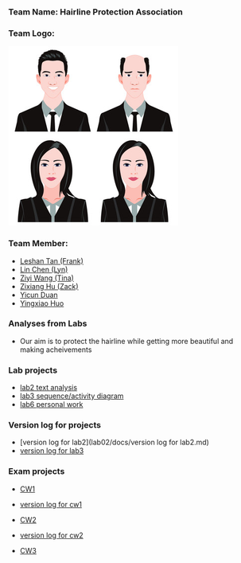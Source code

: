 <h3>Team Name: Hairline Protection Association </h3>

<h3>Team Logo:</h3> 

![alt text](./images/contributors/hairline.jpg "LOGO")


<h3>Team Member:</h3>

- [Leshan Tan (Frank)](contributors/LeshanTAN.md)
- [Lin Chen (Lyn)](contributors/LinCHEN.md)
- [Ziyi Wang (Tina)](contributors/ZiyiWANG.md)
- [Zixiang Hu (Zack)](contributors/ZixiangHU.md)
- [Yicun Duan](contributors/YicunDUAN.md)
- [Yingxiao Huo](contributors/YingxiaoHUO.md)


### Analyses from Labs
- Our aim is to protect the hairline while getting more beautiful and making acheivements

### Lab projects
- [lab2 text analysis](lab02/docs/lab02textAna-V2.md)
- [lab3 sequence/activity diagram](lab03/docs/lab03Explanation.md)
- [lab6 personal work](src/Lab06/)

### Version log for projects
- [version log for lab2](lab02/docs/version log for lab2.md)
- [version log for lab3](lab03/docs/versionLog.md)

### Exam projects
- [CW1](exam/docs/CW1.md)
- [version log for cw1](exam/docs/VLog.md)
- [CW2](cw2/docs/cw2.md)
- [version log for cw2](cw2/docs/versionLog.md)

- [CW3](src/CW3/test_report.md)

